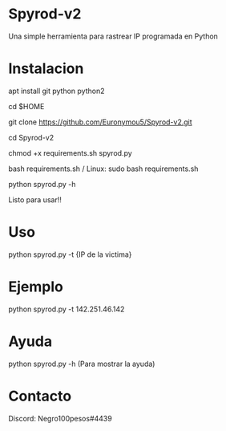 # Spyrod-v2
Una simple herramienta para rastrear IP programada en Python

# Instalacion
apt install git python python2

cd $HOME

git clone https://github.com/Euronymou5/Spyrod-v2.git

cd Spyrod-v2

chmod +x requirements.sh spyrod.py

bash requirements.sh / Linux: sudo bash requirements.sh

python spyrod.py -h

Listo para usar!!

# Uso
python spyrod.py -t {IP de la victima}
# Ejemplo
python spyrod.py -t 142.251.46.142
# Ayuda
python spyrod.py -h (Para mostrar la ayuda)

# Contacto
Discord: Negro100pesos#4439
